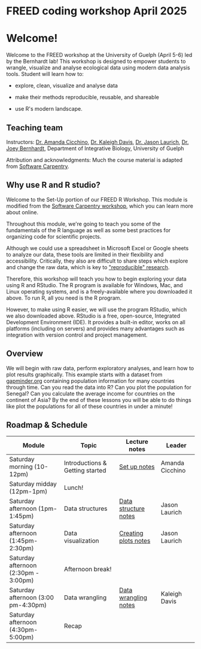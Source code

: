 # FREED coding workshop April 2025

# Welcome!

Welcome to the FREED workshop at the University of Guelph (April 5-6) led by the Bernhardt lab! This workshop is designed to empower students to wrangle, visualize and analyse ecological data using modern data analysis tools. Student will learn how to:

-   explore, clean, visualize and analyse data

-   make their methods reproducible, reusable, and shareable

-   use R's modern landscape.

## Teaching team

Instructors: [Dr. Amanda Cicchino](https://amandascicchino.weebly.com/), [Dr. Kaleigh Davis](https://kaleighedavis.github.io/), [Dr. Jason Laurich](https://www.jasonlaurich.ca/), [Dr. Joey Bernhardt](https://www.bernhardtlab.org/), Department of Integrative Biology, University of Guelph

Attribution and acknowledgments: Much the course material is adapted from [Software Carpentry](https://swcarpentry.github.io/r-novice-gapminder/).

## Why use R and R studio?

Welcome to the Set-Up portion of our FREED R Workshop. This module is modified from the [Software Carpentry workshop](https://swcarpentry.github.io/r-novice-gapminder/), which you can learn more about online.

Throughout this module, we're going to teach you some of the fundamentals of the R language as well as some best practices for organizing code for scientific projects.

Although we could use a spreadsheet in Microsoft Excel or Google sheets to analyze our data, these tools are limited in their flexibility and accessibility. Critically, they also are difficult to share steps which explore and change the raw data, which is key to ["reproducible" research](https://journals.plos.org/ploscompbiol/article?id=10.1371/journal.pcbi.1003285).

Therefore, this workshop will teach you how to begin exploring your data using R and RStudio. The R program is available for Windows, Mac, and Linux operating systems, and is a freely-available where you downloaded it above. To run R, all you need is the R program.

However, to make using R easier, we will use the program RStudio, which we also downloaded above. RStudio is a free, open-source, Integrated Development Environment (IDE). It provides a built-in editor, works on all platforms (including on servers) and provides many advantages such as integration with version control and project management.

## Overview

We will begin with raw data, perform exploratory analyses, and learn how to plot results graphically. This example starts with a dataset from [gapminder.org](https://www.gapminder.org) containing population information for many countries through time. Can you read the data into R? Can you plot the population for Senegal? Can you calculate the average income for countries on the continent of Asia? By the end of these lessons you will be able to do things like plot the populations for all of these countries in under a minute!

## Roadmap & Schedule

| Module                               | Topic                           | Lecture notes                                                                                                                                                                         | Leader          |
|-----------------------------|------------------------|--------------------|-----------------|
| Saturday morning (10-12pm)           | Introductions & Getting started | [Set up notes](https://htmlpreview.github.io/?https://github.com/BernhardtLab/FREED-coding-workshop-April-2025/blob/main/scripts/FREED-01-Getting-Started.html)                       | Amanda Cicchino |
| Saturday midday (12pm-1pm)           | Lunch!                          |                                                                                                                                                                                       |                 |
| Saturday afternoon (1pm-1:45pm)      | Data structures                 | [Data structure notes](https://htmlpreview.github.io/?https://github.com/BernhardtLab/FREED-coding-workshop-April-2025/blob/main/scripts/FREED-02-understanding-data-structures.html) | Jason Laurich   |
| Saturday afternoon (1:45pm-2:30pm)   | Data visualization              | [Creating plots notes](https://htmlpreview.github.io/?https://github.com/BernhardtLab/FREED-coding-workshop-April-2025/blob/main/scripts/FREED-02.5-data-visualization.html)          | Jason Laurich   |
| Saturday afternoon (2:30pm - 3:00pm) | Afternoon break!                |                                                                                                                                                                                       |                 |
| Saturday afternoon (3:00 pm-4:30pm)  | Data wrangling                  | [Data wrangling notes](https://htmlpreview.github.io/?https://github.com/BernhardtLab/FREED-coding-workshop-April-2025/blob/main/scripts/dplyr-KD.html)                               | Kaleigh Davis   |
| Saturday afternoon (4:30pm-5:00pm)   | Recap                           |                                                                                                                                                                                       |                 |
